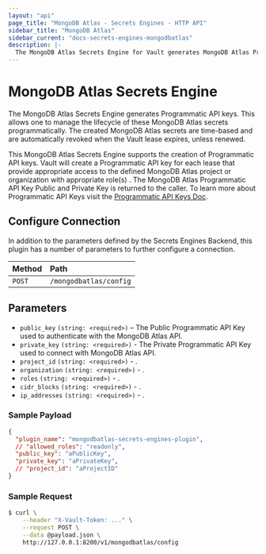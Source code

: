```yaml
---
layout: "api"
page_title: "MongoDB Atlas - Secrets Engines - HTTP API"
sidebar_title: "MongoDB Atlas"
sidebar_current: "docs-secrets-engines-mongodbatlas"
description: |-
  The MongoDB Atlas Secrets Engine for Vault generates MongoDB Atlas Programmatic API Keys dynamically.
---
```


# MongoDB Atlas Secrets Engine

The MongoDB Atlas Secrets Engine generates Programmatic API keys. This allows one to manage the
lifecycle of these MongoDB Atlas secrets programmatically. The created MongoDB Atlas secrets are
time-based and are automatically revoked when the Vault lease expires, unless renewed.

This MongoDB Atlas Secrets Engine supports the creation of Programmatic API keys. Vault will create
a Programmatic API key for each lease that provide appropriate access to the defined MongoDB Atlas
project or organization with appropriate role(s) . The MongoDB Atlas Programmatic API Key Public and
Private Key is returned to the caller. To learn more about Programmatic API Keys visit the
[Programmatic API Keys Doc](https://docs.atlas.mongodb.com/reference/api/apiKeys/).

## Configure Connection

In addition to the parameters defined by the Secrets Engines Backend, this plugin has a number of parameters to further configure a connection.

| Method   | Path                         |
| :--------------------------- | :--------------------- |
| `POST`   | `/mongodbatlas/config`     |


## Parameters

- `public_key` `(string: <required>)` – The Public Programmatic API Key used to authenticate with the MongoDB Atlas API.
- `private_key` `(string: <required>)` - The Private Programmatic API Key used to connect with MongoDB Atlas API.
- `project_id` `(string: <required>)` - .
- `organization` `(string: <required>)` - .
- `roles` `(string: <required>)` - .
- `cidr_blocks` `(string: <required>)` - .
- `ip_addresses` `(string: <required>)` - .

### Sample Payload

```json
{
  "plugin_name": "mongodbatlas-secrets-engines-plugin",
  // "allowed_roles": "readonly",
  "public_key": "aPublicKey",
  "private_key": "aPrivateKey",
  // "project_id": "aProjectID"
}
```

### Sample Request

```bash
$ curl \
    --header "X-Vault-Token: ..." \
    --request POST \
    --data @payload.json \
    http://127.0.0.1:8200/v1/mongodbatlas/config
```
